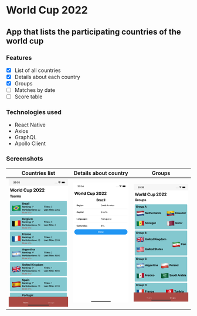 # World Cup 2022

## App that lists the participating countries of the world cup

### Features
- [x] List of all countries
- [x] Details about each country
- [x] Groups
- [ ] Matches by date
- [ ] Score table

### Technologies used
- React Native
- Axios
- GraphQL
- Apollo Client
### Screenshots

<table>
<thead>
<tr>
<th>Countries list</th>
<th>Details about country</th>
<th>Groups</th>
</tr>
</thead>
<tbody>
<tr>
<td>
<img alt="Home" src="https://raw.githubusercontent.com/rbalves/world-cup-countries-app/main/assets/teams.png"/>
</td>
<td>
<img alt="Modal" src="https://raw.githubusercontent.com/rbalves/world-cup-countries-app/main/assets/modal.png"/>
</td>
<td>
<img alt="Modal" src="https://raw.githubusercontent.com/rbalves/world-cup-countries-app/main/assets/groups-page.png"/>
</td>
</tr>
</tbody>
</table>